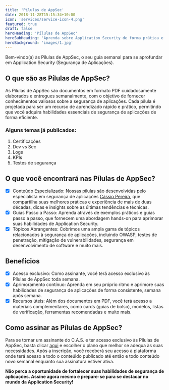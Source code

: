 ```yaml
---
title: 'Pílulas de AppSec'
date: 2018-11-28T15:15:34+10:00
icon: 'services/service-icon-4.png'
featured: true
draft: false
heroHeading: 'Pílulas de AppSec'
heroSubHeading: 'Aprenda sobre Application Security de forma prática e contínua'
heroBackground: 'images/1.jpg'
---
```


Bem-vindo(a) às Pílulas de AppSec, o seu guia semanal para se aprofundar em Application Security (Segurança de Aplicações).

## O que são as Pílulas de AppSec?

As Pílulas de AppSec são documentos em formato PDF cuidadosamente elaborados e entregues semanalmente, com o objetivo de fornecer conhecimentos valiosos sobre a segurança de aplicações. Cada pílula é projetada para ser um recurso de aprendizado rápido e prático, permitindo que você adquira habilidades essenciais de segurança de aplicações de forma eficiente.

### Alguns temas já publicados:

1. Certificações
2. Dev vs Sec
3. Logs
4. KPIs
5. Testes de segurança

## O que você encontrará nas Pílulas de AppSec?

- [X] Conteúdo Especializado: Nossas pílulas são desenvolvidas pelo especialista em segurança de aplicações [Cássio Pereira](https://linktr.ee/cassiodeveloper), que compartilha suas melhores práticas e experiência de mais de duas décadas, dicas e insights sobre as últimas tendências e técnicas.
- [X] Guias Passo a Passo: Aprenda através de exemplos práticos e guias passo a passo, que fornecem uma abordagem hands-on para aprimorar suas habilidades de Application Security.
- [X] Tópicos Abrangentes: Cobrimos uma ampla gama de tópicos relacionados à segurança de aplicações, incluindo OWASP, testes de penetração, mitigação de vulnerabilidades, segurança em desenvolvimento de software e muito mais.

## Benefícios

- [X] Acesso exclusivo: Como assinante, você terá acesso exclusivo às Pílulas de AppSec toda semana.
- [X] Aprimoramento contínuo: Aprenda em seu próprio ritmo e aprimore suas habilidades de segurança de aplicações de forma consistente, semana após semana.
- [X] Recursos úteis: Além dos documentos em PDF, você terá acesso a materiais complementares, como cards (guias de bolso), modelos, listas de verificação, ferramentas recomendadas e muito mais.

## Como assinar as Pílulas de AppSec?

Para se tornar um assinante do C.A.S. e ter acesso exclusivo às Pílulas de AppSec, basta clicar [aqui](https://pay.hotmart.com/P82624344I) e escolher o plano que melhor se adequa às suas necessidades. Após a inscrição, você receberá seu acesso à plataforma onde terá acesso a todo o conteúido publicado até então e todo conteúdo novo semanal enquanto sua assinatura estiver ativa.

**Não perca a oportunidade de fortalecer suas habilidades de segurança de aplicações. Assine agora mesmo e prepare-se para se destacar no mundo da Application Security!**